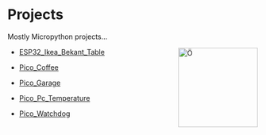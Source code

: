# Projects
Mostly Micropython projects... 

<img src="https://upload.wikimedia.org/wikipedia/commons/thumb/a/a7/MicroPython_new_logo.svg/1200px-MicroPython_new_logo.svg.png" align="right"
     alt="Ö" width="160" height="160">
     
- [ESP32_Ikea_Bekant_Table](./ESP32_Bekant_Deluxe)

- [Pico_Coffee](./Pico_Coffee)

- [Pico_Garage](./Pico_Garage)

- [Pico_Pc_Temperature](./Pico_Pc_Temp)

- [Pico_Watchdog](./Pico_Watchdog)

&nbsp;

